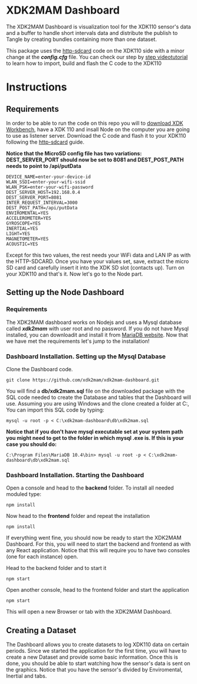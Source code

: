 # XDK2MAM Dashboard

The XDK2MAM Dashboard is visualization tool for the XDK110 sensor's data and a buffer to handle short intervals data and distribute the publish to Tangle by creating bundles containing more than one dataset. 

This package uses the [http-sdcard](https://github.com/xdk2mam/xdk2mam/tree/Workbench-3.6/http-sdcard) code on the XDK110 side with a minor change at the ***config.cfg*** file. 
You can check our step by [step videotutorial](https://www.youtube.com/watch?v=isrx7ibcRL4) to learn how to import, build and flash the C code to the XDK110 

# Instructions

## Requirements
In order to be able to run the code on this repo you will to [download XDK Workbench](https://xdk.bosch-connectivity.com/software-downloads), have a XDK 110 and insall Node on the computer you are going to use as listener server.
Download the C code and flash it to your XDK110 following the [http-sdcard](https://github.com/xdk2mam/xdk2mam/tree/Workbench-3.6/http-sdcard) guide. 

**Notice that the MicroSD config file has two variations: DEST_SERVER_PORT should now be set to 8081 and DEST_POST_PATH needs to point to /api/putData**

```
DEVICE_NAME=enter-your-device-id
WLAN_SSDI=enter-your-wifi-ssid
WLAN_PSK=enter-your-wifi-password
DEST_SERVER_HOST=192.168.0.4
DEST_SERVER_PORT=8081
INTER_REQUEST_INTERVAL=3000
DEST_POST_PATH=/api/putData
ENVIROMENTAL=YES
ACCELEROMETER=YES
GYROSCOPE=YES
INERTIAL=YES
LIGHT=YES
MAGNETOMETER=YES
ACOUSTIC=YES
```

Except for this two values, the rest needs your WiFi data and LAN IP as with the HTTP-SDCARD. Once you have your values set, save, extract the micro SD card and carefully insert it into the XDK SD slot (contacts up). 
Turn on your XDK110 and that's it. Now let's go to the Node part.


## Setting up the Node Dashboard
### Requirements

The XDK2MAM dashboard works on Nodejs and uses a Mysql database called ***xdk2mam*** with user root and no password. If you do not have Mysql installed, you can downloadit and install it from  [MariaDB website](https://downloads.mariadb.org). 
Now that we have met the requirements let's jump to the installation! 

### Dashboard Installation. Setting up the Mysql Database

Clone the Dashboard code.

```
git clone https://github.com/xdk2mam/xdk2mam-dashboard.git
```

You will find a **db/xdk2mam.sql** file on the downloaded package with the SQL code needed to create the Database and tables that the Dashboard will use. 
Assuming you are using Windows and the clone created a folder at C:\, You can import this SQL code by typing:

```
mysql -u root -p < C:\xdk2mam-dashboard\db\xdk2mam.sql
```

**Notice that if you don't have mysql executable set at your system path you might need to get to the folder in which mysql .exe is. If this is your case you should do:**

```
C:\Program Files\MariaDB 10.4\bin> mysql -u root -p < C:\xdk2mam-dashboard\db\xdk2mam.sql
```

### Dashboard Installation. Starting the Dashboard

Open a console and head to the **backend** folder. To install all needed moduled type:

```
npm install
```

Now head to the **frontend** folder and repeat the installation

```
npm install
```

If everything went fine, you should now be ready to start the XDK2MAM Dashboard. For this, you will need to start the backend and frontend as with any React application. 
Notice that this will require you to have two consoles (one for each instance) open. 

Head to the backend folder and to start it

```
npm start
```

Open another console, head to the frontend folder and start the application

```
npm start
```

This will open a new Browser or tab with the XDK2MAM Dashboard. 

## Creating a Dataset

The Dashboard allows you to create datasets to log XDK110 data on certain periods. Since we started the application for the first time, you will have to create a new Dataset and provide some basic information. 
Once this is done, you should be able to start watching how the sensor's data is sent on the graphics. 
Notice that you have the sensor's divided by Enviromental, Inertial and tabs. 

